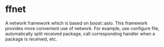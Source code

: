 ffnet
=====

A network framework which is based on boost::asio. This framework provides more convenient use of network. For example, use configure file, automatically split received package, call corresponding handler when a package is received, etc.